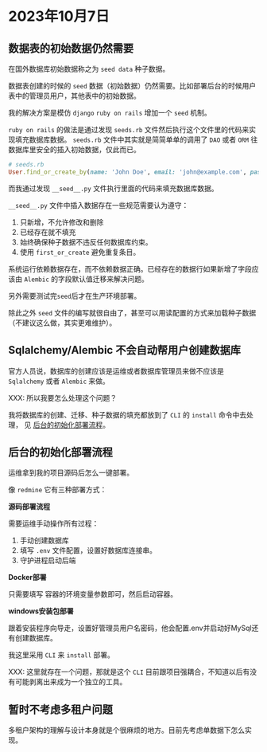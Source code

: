 # 2023年10月7日

## 数据表的初始数据仍然需要

在国外数据库初始数据称之为 `seed data` 种子数据。

数据表创建的时候的 `seed` 数据（初始数据）仍然需要。比如部署后台的时候用户表中的管理员用户，其他表中的初始数据。

我的解决方案是模仿 `django` `ruby on rails` 增加一个 `seed` 机制。

`ruby on rails` 的做法是通过发现 `seeds.rb` 文件然后执行这个文件里的代码来实现填充数据库数据。
`seeds.rb` 文件中其实就是简简单单的调用了 `DAO` 或者 `ORM` 往数据库里安全的插入初始数据，仅此而已。

```ruby
# seeds.rb
User.find_or_create_by(name: 'John Doe', email: 'john@example.com', password: 'password')
```

而我通过发现 `__seed__.py` 文件执行里面的代码来填充数据库数据。

`__seed__.py` 文件中插入数据存在一些规范需要认为遵守：

1. 只新增，不允许修改和删除
2. 已经存在就不填充
3. 始终确保种子数据不违反任何数据库约束。
4. 使用 `first_or_create` 避免重复条目。

系统运行依赖数据存在，而不依赖数据正确。已经存在的数据行如果新增了字段应该由
`Alembic` 的字段默认值迁移来解决问题。

另外需要测试完`seed`后才在生产环境部署。 

除此之外 `seed` 文件的编写就很自由了，甚至可以用读配置的方式来加载种子数据（不建议这么做，其实更难维护）。


## Sqlalchemy/Alembic 不会自动帮用户创建数据库

官方人员说，数据库的创建应该是运维或者数据库管理员来做不应该是 `Sqlalchemy` 或者 `Alembic` 来做。

XXX: 所以我要怎么处理这个问题？

我将数据库的创建、迁移、种子数据的填充都放到了 `CLI` 的 `install` 命令中去处理， 见 [后台的初始化部署流程](#后台的初始化部署流程)。


## 后台的初始化部署流程

运维拿到我的项目源码后怎么一键部署。

像 `redmine` 它有三种部署方式：

**源码部署流程**

需要运维手动操作所有过程：
1. 手动创建数据库
2. 填写 `.env` 文件配置，设置好数据库连接串。
3. 守护进程启动后端


**Docker部署**

只需要填写 容器的环境变量参数即可，然后启动容器。

**windows安装包部署**

跟着安装程序向导走，设置好管理员用户名密码，他会配置.env并启动好MySql还有创建数据库。


我这里采用 `CLI` 来 `install` 部署。

XXX: 这里就存在一个问题，那就是这个 `CLI` 目前跟项目强耦合，不知道以后有没有可能剥离出来成为一个独立的工具。


## 暂时不考虑多租户问题

多租户架构的理解与设计本身就是个很麻烦的地方。目前先考虑单数据下怎么实现。

